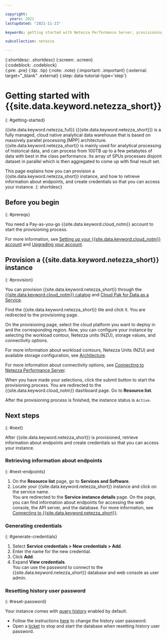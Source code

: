 ```yaml
---

copyright:
  years: 2021
lastupdated: "2021-11-23"

keywords: getting started with Netezza Performance Server, provisioning Netezza Performance Server

subcollection: netezza

---
```


{:shortdesc: .shortdesc}
{:screen: .screen}  
{:codeblock: .codeblock}  
{:pre: .pre}
{:tip: .tip}
{:note: .note}
{:important: .important}
{:external: target="_blank" .external}
{:step: data-tutorial-type='step'}


# Getting started with {{site.data.keyword.netezza_short}}
{: #getting-started}

{{site.data.keyword.netezza_full}} ({{site.data.keyword.netezza_short}}) is a fully managed, cloud native analytical data warehouse that is based on massively parallel processing [MPP] architecture. {{site.data.keyword.netezza_short}} is mainly used for analytical processing of historical data, and can process from 100TB up to a few petabytes of data with best in the class performance. Its array of SPUs processes disjoint dataset in parallel which is then aggregated to come up with final result set.

This page explains how you can provision a {{site.data.keyword.netezza_short}} instance, and how to retrieve information about endpoints, and create credentials so that you can access your instance.
{: shortdesc}

## Before you begin
{: #prereqs}

You need a Pay-as-you-go {{site.data.keyword.cloud_notm}} account to start the provisioning process.

For more information, see [Setting up your {{site.data.keyword.cloud_notm}} account](https://cloud.ibm.com/docs/account?topic=account-account-getting-started) and [Upgrading your account](https://cloud.ibm.com/docs/account?topic=account-upgrading-account).

## Provision a {{site.data.keyword.netezza_short}} instance
{: #provision}

You can provision {{site.data.keyword.netezza_short}} through the [{{site.data.keyword.cloud_notm}} catalog](https://cloud.ibm.com/catalog) and [Cloud Pak for Data as a Service](https://dataplatform.cloud.ibm.com/).

Find the {{site.data.keyword.netezza_short}} tile and click it. You are redirected to the provisioning page.

On the provisioning page, select the cloud platform you want to deploy in and the corresponding region. Now, you can configure your instance by selecting the workload contour, Netezza units (NZU), storage values, and connectivity options.

For more information about workload contours, Netezza Units (NZU) and available storage configuration, see [Architecture](/docs/netezza?topic=netezza-compute-isolation&interface=ui).

For more information about connectivity options, see [Connecting to Netezza Performance Server](/docs/netezza?topic=netezza-connecting&interface=ui).

When you have made your selections, click the submit button to start the provisioning process. You are redirected to the {{site.data.keyword.cloud_notm}} dashboard page. Go to **Resource list**.

After the provisioning process is finished, the instance status is `Active`.

## Next steps
{: #next}

After {{site.data.keyword.netezza_short}} is provisioned, retrieve information about endpoints and create credentials so that you can access your instance.

### Retrieving information about endpoints
{: #next-endpoints}

1. On the **Resource list** page, go to **Services and Software**.
1. Locate your {{site.data.keyword.netezza_short}} instance and click on the service name.  
   You are redirected to the **Service instance details** page. On the page, you can find information about endpoints for accessing the web console, the API server, and the database. For more information, see [Connecting to {{site.data.keyword.netezza_short}}](/docs/netezza?topic=netezza-connecting).

### Generating credentials
{: #generate-credentials}

1. Select **Service credentials > New credentials > Add**.
1. Enter the name for the new credential.
1. Click **Add**.   
1. Expand **View credentials**.     
   You can use the password to connect to the {{site.data.keyword.netezza_short}} database and web console as user admin.

### Resetting history user password
{: #reset-password}

Your instance comes with [query history](https://www.ibm.com/docs/en/netezza?topic=administrators-collecting-data-history) enabled by default.

- Follow the instructions [here](https://www.ibm.com/support/pages/changing-query-history-users-password) to change the history user password.
- Open a [ticket](https://www.ibm.com/support/pages/changing-query-history-users-password) to stop and start the database when resetting history user password.
